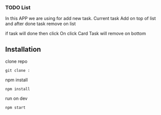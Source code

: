 ### TODO List

In this APP we are using for add new task. Current task Add on top of list and after done task remove on list

if task will done then click On click Card Task will remove on bottom

## Installation
clone repo
```
git clone :
```
npm install
```
npm install
```
run on dev
```
npm start
```

